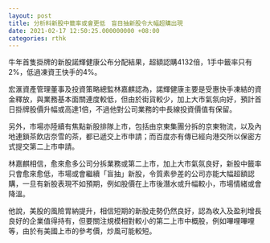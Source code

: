 ```yaml
---
layout: post
title: 分析料新股中籤率或會更低　盲目抽新股令大幅超購出現
date: 2021-02-17 12:50:25.000000000 +08:00
categories: rthk
---
```


牛年首隻掛牌的新股諾輝健康公布分配結果，超額認購4132倍，1手中籤率只有2%，低過凍資王快手的4%。

宏滙資產管理董事及投資策略總監林嘉麒認為，諾輝健康主要是受惠快手凍結的資金釋放，與業務基本面關連度較低，但由於街貨較少，加上大市氣氛向好，預計首日掛牌股價升幅或高達1倍，不過他對公司業務的中長線投資價值有保留。

另外，市場亦陸續有焦點新股排隊上市，包括由京東集團分拆的京東物流，以及內地連鎖茶飲店奈雪的茶，都已遞交上市申請；而百度亦有傳已經向港交所以保密方式提交第二上市申請。

林嘉麒相信，愈來愈多公司分拆業務或第二上市，加上大市氣氛良好，新股中籤率只會愈來愈低，市場或會繼續「盲抽」新股，令質素參差的公司亦能大幅超額認購，一旦有新股表現不如預期，例如股價在上市後潛水或升幅較小，市場情緒或會降溫。

他說，美股的風險胃納提升，相信短期的新股走勢仍然良好，認為收入及盈利增長良好的企業值得持有，但要關注規模相對較小的第二上市中概股，例如嗶哩嗶哩等，由於有美國上市的參考價，炒風可能較短。
